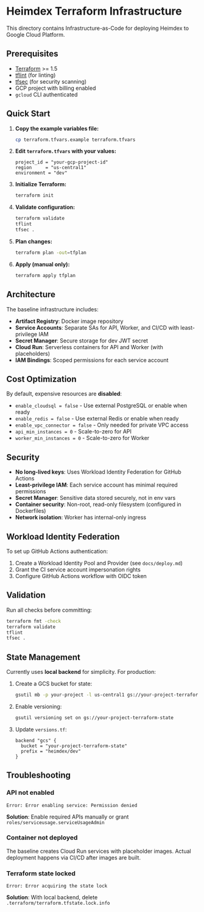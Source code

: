 # Heimdex Terraform Infrastructure

This directory contains Infrastructure-as-Code for deploying Heimdex to Google Cloud Platform.

## Prerequisites

- [Terraform](https://www.terraform.io/downloads.html) >= 1.5
- [tflint](https://github.com/terraform-linters/tflint) (for linting)
- [tfsec](https://github.com/aquasecurity/tfsec) (for security scanning)
- GCP project with billing enabled
- `gcloud` CLI authenticated

## Quick Start

1. **Copy the example variables file:**
   ```bash
   cp terraform.tfvars.example terraform.tfvars
   ```

2. **Edit `terraform.tfvars` with your values:**
   ```hcl
   project_id = "your-gcp-project-id"
   region     = "us-central1"
   environment = "dev"
   ```

3. **Initialize Terraform:**
   ```bash
   terraform init
   ```

4. **Validate configuration:**
   ```bash
   terraform validate
   tflint
   tfsec .
   ```

5. **Plan changes:**
   ```bash
   terraform plan -out=tfplan
   ```

6. **Apply (manual only):**
   ```bash
   terraform apply tfplan
   ```

## Architecture

The baseline infrastructure includes:

- **Artifact Registry**: Docker image repository
- **Service Accounts**: Separate SAs for API, Worker, and CI/CD with least-privilege IAM
- **Secret Manager**: Secure storage for dev JWT secret
- **Cloud Run**: Serverless containers for API and Worker (with placeholders)
- **IAM Bindings**: Scoped permissions for each service account

## Cost Optimization

By default, expensive resources are **disabled**:

- `enable_cloudsql = false` - Use external PostgreSQL or enable when ready
- `enable_redis = false` - Use external Redis or enable when ready
- `enable_vpc_connector = false` - Only needed for private VPC access
- `api_min_instances = 0` - Scale-to-zero for API
- `worker_min_instances = 0` - Scale-to-zero for Worker

## Security

- **No long-lived keys**: Uses Workload Identity Federation for GitHub Actions
- **Least-privilege IAM**: Each service account has minimal required permissions
- **Secret Manager**: Sensitive data stored securely, not in env vars
- **Container security**: Non-root, read-only filesystem (configured in Dockerfiles)
- **Network isolation**: Worker has internal-only ingress

## Workload Identity Federation

To set up GitHub Actions authentication:

1. Create a Workload Identity Pool and Provider (see `docs/deploy.md`)
2. Grant the CI service account impersonation rights
3. Configure GitHub Actions workflow with OIDC token

## Validation

Run all checks before committing:

```bash
terraform fmt -check
terraform validate
tflint
tfsec .
```

## State Management

Currently uses **local backend** for simplicity. For production:

1. Create a GCS bucket for state:
   ```bash
   gsutil mb -p your-project -l us-central1 gs://your-project-terraform-state
   ```

2. Enable versioning:
   ```bash
   gsutil versioning set on gs://your-project-terraform-state
   ```

3. Update `versions.tf`:
   ```hcl
   backend "gcs" {
     bucket = "your-project-terraform-state"
     prefix = "heimdex/dev"
   }
   ```

## Troubleshooting

### API not enabled
```
Error: Error enabling service: Permission denied
```
**Solution**: Enable required APIs manually or grant `roles/serviceusage.serviceUsageAdmin`

### Container not deployed
The baseline creates Cloud Run services with placeholder images. Actual deployment happens via CI/CD after images are built.

### Terraform state locked
```
Error: Error acquiring the state lock
```
**Solution**: With local backend, delete `.terraform/terraform.tfstate.lock.info`
